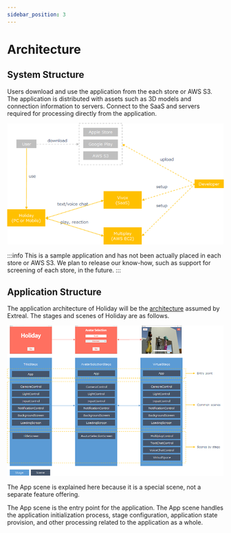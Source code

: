 ```yaml
---
sidebar_position: 3
---
```


# Architecture

## System Structure

Users download and use the application from the each store or AWS S3.
The application is distributed with assets such as 3D models and connection information to servers.
Connect to the SaaS and servers required for processing directly from the application.

![system structure](../img/holiday-sys-structure.png)

:::info
This is a sample application and has not been actually placed in each store or AWS S3.
We plan to release our know-how, such as support for screening of each store, in the future.
:::

## Application Structure

The application architecture of Holiday will be the [architecture](../intro.md#application) assumed by Extreal.
The stages and scenes of Holiday are as follows.

![application structure](../img/holiday-app-structure.png)

The App scene is explained here because it is a special scene, not a separate feature offering.

The App scene is the entry point for the application.
The App scene handles the application initialization process, stage configuration, application state provision, and other processing related to the application as a whole.
